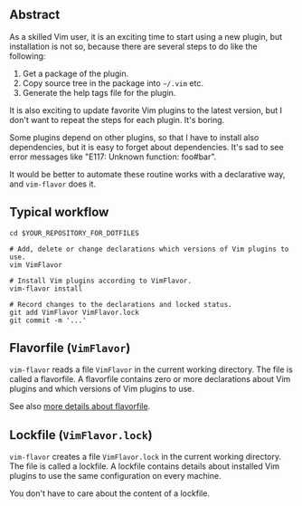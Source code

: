 ## Abstract

As a skilled Vim user, it is an exciting time to start using a new plugin,
but installation is not so, because there are several steps to do like the
following:

1. Get a package of the plugin.
2. Copy source tree in the package into `~/.vim` etc.
3. Generate the help tags file for the plugin.

It is also exciting to update favorite Vim plugins to the latest version,
but I don't want to repeat the steps for each plugin.  It's boring.

Some plugins depend on other plugins, so that I have to install also
dependencies, but it is easy to forget about dependencies.
It's sad to see error messages like "E117: Unknown function: foo#bar".

It would be better to automate these routine works with a declarative way,
and `vim-flavor` does it.




## Typical workflow

    cd $YOUR_REPOSITORY_FOR_DOTFILES

    # Add, delete or change declarations which versions of Vim plugins to use.
    vim VimFlavor

    # Install Vim plugins according to VimFlavor.
    vim-flavor install

    # Record changes to the declarations and locked status.
    git add VimFlavor VimFlavor.lock
    git commit -m '...'




## Flavorfile (`VimFlavor`)

`vim-flavor` reads a file `VimFlavor` in the current working directory.
The file is called a flavorfile.  A flavorfile contains zero or more
declarations about Vim plugins and which versions of Vim plugins to use.

See also [more details about flavorfile](flavorfile).




## Lockfile (`VimFlavor.lock`)

`vim-flavor` creates a file `VimFlavor.lock` in the current working directory.
The file is called a lockfile.  A lockfile contains details about installed
Vim plugins to use the same configuration on every machine.

You don't have to care about the content of a lockfile.




<!-- vim: set expandtab shiftwidth=4 softtabstop=4 textwidth=78 : -->

